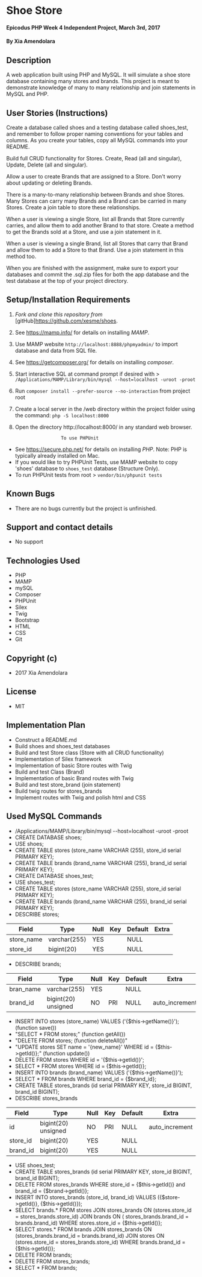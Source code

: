 # Shoe Store

#### Epicodus PHP Week 4 Independent Project, March 3rd, 2017

#### By Xia Amendolara

## Description
A web application built using PHP and MySQL. It will simulate a shoe store database containing many stores and brands. This project is meant to demonstrate knowledge of many to many relationship and join statements in MySQL and PHP.

## User Stories (Instructions)

Create a database called shoes and a testing database called shoes_test, and remember to follow proper naming conventions for your tables and columns. As you create your tables, copy all MySQL commands into your README.

Build full CRUD functionality for Stores. Create, Read (all and singular), Update, Delete (all and singular).

Allow a user to create Brands that are assigned to a Store. Don't worry about updating or deleting Brands.

There is a many-to-many relationship between Brands and shoe Stores. Many Stores can carry many Brands and a Brand can be carried in many Stores. Create a join table to store these relationships.

When a user is viewing a single Store, list all Brands that Store currently carries, and allow them to add another Brand to that store. Create a method to get the Brands sold at a Store, and use a join statement in it.

When a user is viewing a single Brand, list all Stores that carry that Brand and allow them to add a Store to that Brand. Use a join statement in this method too.

When you are finished with the assignment, make sure to export your databases and commit the .sql.zip files for both the app database and the test database at the top of your project directory.


## Setup/Installation Requirements


1. _Fork and clone this repository from_ [gitHub]https://github.com/xesme/shoes.
2. See https://mamp.info/ for details on installing _MAMP_.
3. Use MAMP website `http://localhost:8888/phpmyadmin/` to import database and data from SQL file.
4. See https://getcomposer.org/ for details on installing _composer_.
5. Start interactive SQL at command prompt if desired with > `/Applications/MAMP/Library/bin/mysql --host=localhost -uroot -proot`
6. Run `composer install --prefer-source --no-interaction` from project root
7. Create a local server in the /web directory within the project folder using the command: `php -S localhost:8000`
8. Open the directory http://localhost:8000/ in any standard web browser.

                        To use PHPUnit  
* See https://secure.php.net/ for details on installing _PHP_.  Note: PHP is typically already installed on Mac.
* If you would like to try PHPUnit Tests, use MAMP website to copy 'shoes' database to `shoes_test` database (Structure Only).
* To run PHPUnit tests from root > `vendor/bin/phpunit tests`


## Known Bugs
* There are no bugs currently but the project is unfinished.

## Support and contact details
* No support

## Technologies Used
* PHP
* MAMP
* mySQL
* Composer
* PHPUnit
* Silex
* Twig
* Bootstrap
* HTML
* CSS
* Git

## Copyright (c)
* 2017 Xia Amendolara

## License
* MIT

## Implementation Plan

* Construct a README.md
* Build shoes and shoes_test databases
* Build and test Store class (Store with all CRUD functionality)
* Implementation of Silex framework
* Implementation of basic Store routes with Twig
* Build and test Class (Brand)  
* Implementation of basic Brand routes with Twig
* Build and test store_brand (join statement)
* Build twig routes for stores_brands
* Implement routes with Twig and polish html and CSS


## Used MySQL Commands
* /Applications/MAMP/Library/bin/mysql --host=localhost -uroot -proot
* CREATE DATABASE shoes;
* USE shoes;
* CREATE TABLE stores (store_name VARCHAR (255), store_id serial PRIMARY KEY);
* CREATE TABLE brands (brand_name VARCHAR (255), brand_id serial PRIMARY KEY);
* CREATE DATABASE shoes_test;
* USE shoes_test;
* CREATE TABLE stores (store_name VARCHAR (255), store_id serial PRIMARY KEY);
* CREATE TABLE brands (brand_name VARCHAR (255), brand_id serial PRIMARY KEY);
* DESCRIBE stores;


| Field | Type | Null | Key | Default | Extra |
|-------|------|------|-----|---------|-------|
| store_name | varchar(255) | YES |  | NULL |  |
| store_id | bigint(20) | YES |  | NULL |  |


* DESCRIBE brands;


| Field | Type | Null | Key | Default | Extra |
|-------|------|------|-----|---------|-------|
| bran_name | varchar(255) | YES  |   | NULL    |  |
|  brand_id | bigint(20) unsigned | NO | PRI | NULL | auto_increment |

* INSERT INTO stores (store_name) VALUES ('{$this->getName()}'); (function save())
* "SELECT * FROM stores;" (function getAll())
* "DELETE FROM stores; (function deleteAll())"
* "UPDATE stores SET name = '{new_name}' WHERE id = {$this->getId()};" (function update())
* DELETE FROM stores WHERE id = '{$this->getId()}';
* SELECT * FROM stores WHERE id = {$this->getId()};
* INSERT INTO brands (brand_name) VALUES ('{$this->getName()}');
* SELECT * FROM brands WHERE brand_id = {$brand_id};
* CREATE TABLE stores_brands (id serial PRIMARY KEY, store_id BIGINT, brand_id BIGINT);
* DESCRIBE stores_brands


| Field | Type | Null | Key | Default | Extra |
|-------|------|------|-----|---------|-------|
| id       | bigint(20) unsigned | NO   | PRI | NULL | auto_increment |
| store_id | bigint(20)  | YES  |     | NULL    |   |
| brand_id | bigint(20)  | YES  |     | NULL    |   |

* USE shoes_test;
* CREATE TABLE stores_brands (id serial PRIMARY KEY, store_id BIGINT, brand_id BIGINT);
* DELETE FROM stores_brands WHERE store_id = {$this->getId()} and brand_id = {$brand->getId()};
* INSERT INTO stores_brands (store_id, brand_id) VALUES ({$store->getId()}, {$this->getId()});
* SELECT brands.* FROM stores JOIN stores_brands ON (stores.store_id = stores_brands.store_id) JOIN brands ON ( stores_brands.brand_id = brands.brand_id) WHERE stores.store_id = {$this->getId()};
* SELECT stores.* FROM brands JOIN stores_brands ON (stores_brands.brand_id = brands.brand_id) JOIN stores ON (stores.store_id = stores_brands.store_id) WHERE brands.brand_id = {$this->getId()};
* DELETE FROM brands;
* DELETE FROM stores_brands;
* SELECT * FROM brands;
